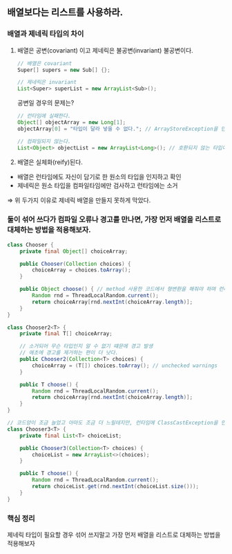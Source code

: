 ## 배열보다는 리스트를 사용하라.

### 배열과 제네릭 타입의 차이

1. 배열은 공변(covariant) 이고 제네릭은 불공변(invariant) 불공변이다.
    ```java
    // 배열은 covariant
    Super[] supers = new Sub[] {};
    
    // 제네릭은 invariant
    List<Super> superList = new ArrayList<Sub>();
    ```

    공변일 경우의 문제는?
    ```java
    // 런타임에 실패한다.
    Object[] objectArray = new Long[1];
    objectArray[0] = "타입이 달라 넣을 수 없다."; // ArrayStoreException을 던진다.
    
    // 컴파일되지 않는다.
    List<Object> objectList = new ArrayList<Long>(); // 호환되지 않는 타입이다.
    ```

1. 배열은 실체화(reify)된다.
- 배열은 런타임에도 자신이 담기로 한 원소의 타입을 인지하고 확인
- 제네릭은 원소 타입을 컴파일타임에만 검사하고 런타임에는 소거

⇒ 위 두가지 이유로 제네릭 배열을 만들지 못하게 막았다.

### 둘이 섞어 쓰다가 컴파일 오류나 경고를 만나면, 가장 먼저 배열을 리스트로 대체하는 방법을 적용해보자.

```java
class Chooser {
    private final Object[] choiceArray;

    public Chooser(Collection choices) {
        choiceArray = choices.toArray();
    }

    public Object choose() { // method 사용한 코드에서 형변환을 해줘야 하며 런타임 시 형변환에러가 발생할 수 있다.
        Random rnd = ThreadLocalRandom.current();
        return choiceArray[rnd.nextInt(choiceArray.length)];
    }
}

class Chooser2<T> {
    private final T[] choiceArray;

	// 소거되어 무슨 타입인지 알 수 없기 떄문에 경고 발생
	// 애초에 경고를 제거하는 편이 더 낫다.
    public Chooser2(Collection<T> choices) {
        choiceArray = (T[]) choices.toArray(); // unchecked warnings
    }

    public T choose() {
        Random rnd = ThreadLocalRandom.current();
        return choiceArray[rnd.nextInt(choiceArray.length)];
    }
}

// 코드양이 조금 늘었고 아마도 조금 더 느릴테지만, 런타임에 ClassCastException을 만날 일은 없으니 그만한 가치가 있다.
class Chooser3<T> {
    private final List<T> choiceList;

    public Chooser3(Collection<T> choices) {
        choiceList = new ArrayList<>(choices);
    }

    public T choose() {
        Random rnd = ThreadLocalRandom.current();
        return choiceList.get(rnd.nextInt(choiceList.size()));
    }
}
```

### 핵심 정리
제네릭 타입이 필요할 경우 섞어 쓰지말고 가장 먼저 배열을 리스트로 대체하는 방법을 적용해보자